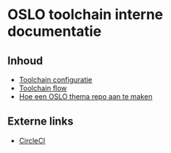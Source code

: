 # OSLO toolchain interne documentatie

## Inhoud
- [Toolchain configuratie](toolchain-configuratie.md)
- [Toolchain flow](doc-internal/toolchain-flow.md)
- [Hoe een OSLO thema repo aan te maken](maak-thema-repo.md)

## Externe links
- [CircleCI](https://circleci.com/gh/Informatievlaanderen/Data.Vlaanderen.be)
